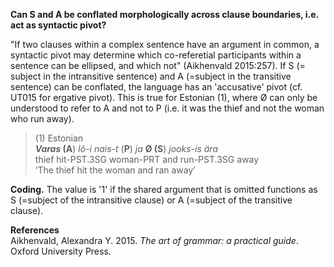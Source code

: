 **Can S and A be conflated morphologically across clause boundaries, i.e. act as syntactic pivot?**

"If two clauses within a complex sentence have an argument in common, a syntactic pivot may determine which co-referetial participants within a sentence can be ellipsed, and which not" (Aikhenvald 2015:257). If S (= subject in the intransitive sentence) and A (=subject in the transitive sentence) can be conflated, the language has an 'accusative' pivot (cf. UT015 for ergative pivot). This is true for Estonian (1), where Ø can only be understood to refer to A and not to P (i.e. it was the thief and not the woman who run away).

>(1) Estonian<br/>
>***Varas* (A**) *lõ-i   nais-t* (**P**)  *ja*  **Ø (S**) *jooks-is  ära*<br/>
>thief  hit-PST.3SG woman-PRT and run-PST.3SG away<br/>
>‘The thief hit the woman and ran away’

**Coding.** The value is '1' if the shared argument that is omitted functions as S (=subject of the intransitive clause) or A (=subject of the transitive clause).

**References**<br/>
Aikhenvald, Alexandra Y. 2015. *The art of grammar: a practical guide*. Oxford University Press.
